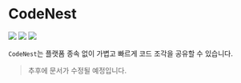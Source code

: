 # CodeNest
![](https://img.shields.io/badge/version-0.0.1-green) ![](https://img.shields.io/badge/backend-Rust-red) ![](https://img.shields.io/badge/frontend-Svelte-orange)

`CodeNest`는 플랫폼 종속 없이 가볍고 빠르게 코드 조각을 공유할 수 있습니다.

> 추후에 문서가 수정될 예정입니다.